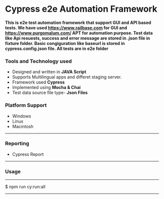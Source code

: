 # Cypress e2e Automation Framework




**This is e2e test automation framework that support GUI and API based tests. We have used https://www.railbase.com for GUI and https://www.purgomalum.com/  APT for automation purpose. Test data like Api resuests, success and error message are stored in .json file in fixture folder. Basic congiguration like baseurl is stored in cypress.config.json file. All tests are in e2e folder**

### Tools and Technology used
 - Designed and written in **JAVA Script**
 - Supports Multilingual apps and differet staging server.
 - Framework used **Cypress**
 - Implemented using **Mocha & Chai**
 - Test data source file type- **Json Files** 
 


### Platform Support
 - Windows
 - Linux
 - Macintosh

---
### Reporting
 - Cypress Report
 
---
### Usage
---
$ npm run cy:run:all

---
